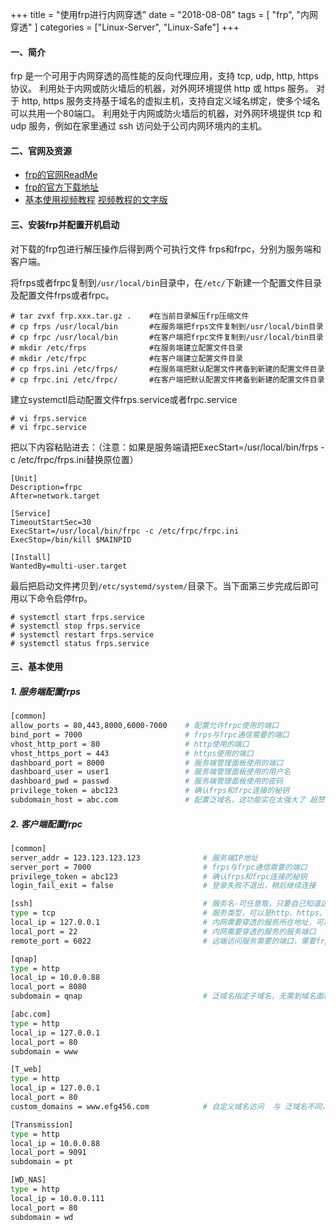 +++
title = "使用frp进行内网穿透"
date = "2018-08-08"
tags = [ "frp", "内网穿透" ]
categories = ["Linux-Server", "Linux-Safe"]
+++

#### 一、简介

frp 是一个可用于内网穿透的高性能的反向代理应用，支持 tcp, udp, http, https 协议。 
利用处于内网或防火墙后的机器，对外网环境提供 http 或 https 服务。
对于 http, https 服务支持基于域名的虚拟主机，支持自定义域名绑定，使多个域名可以共用一个80端口。
利用处于内网或防火墙后的机器，对外网环境提供 tcp 和 udp 服务，例如在家里通过 ssh 访问处于公司内网环境内的主机。

#### 二、官网及资源

- [frp的官网ReadMe](https://github.com/fatedier/frp/blob/master/README_zh.md)
- [frp的官方下载地址](https://github.com/fatedier/frp/releases)
- [基本使用视频教程](https://oengus.pipipan.com/fs/2577448-299452773)  [视频教程的文字版](https://www.vediotalk.com/?p=505)

#### 三、安装frp并配置开机启动

对下载的frp包进行解压操作后得到两个可执行文件 frps和frpc，分别为服务端和客户端。

将frps或者frpc复制到`/usr/local/bin`目录中，在`/etc/`下新建一个配置文件目录及配置文件frps或者frpc。

```shell
# tar zvxf frp.xxx.tar.gz .    #在当前目录解压frp压缩文件
# cp frps /usr/local/bin       #在服务端把frps文件复制到/usr/local/bin目录
# cp frpc /usr/local/bin       #在客户端把frpc文件复制到/usr/local/bin目录
# mkdir /etc/frps              #在服务端建立配置文件目录
# mkdir /etc/frpc              #在客户端建立配置文件目录
# cp frps.ini /etc/frps/       #在服务端把默认配置文件拷备到新建的配置文件目录
# cp frpc.ini /etc/frpc/       #在客户端把默认配置文件拷备到新建的配置文件目录
```

建立systemctl启动配置文件frps.service或者frpc.service

```shell
# vi frps.service
# vi frpc.service
```

把以下内容粘贴进去：（注意：如果是服务端请把ExecStart=/usr/local/bin/frps -c /etc/frpc/frps.ini替换原位置）

```shell
[Unit]
Description=frpc
After=network.target

[Service]
TimeoutStartSec=30
ExecStart=/usr/local/bin/frpc -c /etc/frpc/frpc.ini
ExecStop=/bin/kill $MAINPID

[Install]
WantedBy=multi-user.target
```

最后把启动文件拷贝到`/etc/systemd/system/`目录下。当下面第三步完成后即可用以下命令启停frp。

```shell
# systemctl start frps.service   
# systemctl stop frps.service
# systemctl restart frps.service
# systemctl status frps.service
```


#### 三、基本使用

##### 1. 服务端配置frps

```sh
[common]
allow_ports = 80,443,8000,6000-7000    # 配置允许frpc使用的端口
bind_port = 7000                       # frps与frpc通信需要的端口
vhost_http_port = 80                   # http使用的端口
vhost_https_port = 443                 # https使用的端口
dashboard_port = 8000                  # 服务端管理面板使用的端口    
dashboard_user = user1                 # 服务端管理面板使用的用户名 
dashboard_pwd = passwd                 # 服务端管理面板使用的密码      
privilege_token = abc123               # 确认frps和frpc连接的秘钥 
subdomain_host = abc.com               # 配置泛域名，这功能实在太强大了 超赞！！！ 
```

##### 2. 客户端配置frpc

```sh
[common]
server_addr = 123.123.123.123              # 服务端IP地址
server_port = 7000                         # frps与frpc通信需要的端口
privilege_token = abc123                   # 确认frps和frpc连接的秘钥 
login_fail_exit = false                    # 登录失败不退出，稍后继续连接 

[ssh]                                      # 服务名-可任意取，只要自己知道这是什么服务即可 
type = tcp                                 # 服务类型，可以是http、https、tcp、udp、xtcp、stcp等
local_ip = 127.0.0.1                       # 内网需要穿透的服务所在地址，可以是局域网内任何服务器 
local_port = 22                            # 内网需要穿透的服务的服务端口 
remote_port = 6022                         # 远端访问服务需要的端口，需要frps服务器打开防火墙端口。 

[qnap]  
type = http
local_ip = 10.0.0.88
local_port = 8080 
subdomain = qnap                           # 泛域名指定子域名，无需到域名面板中设置。超赞

[abc.com]  
type = http
local_ip = 127.0.0.1
local_port = 80
subdomain = www 

[T_web]  
type = http
local_ip = 127.0.0.1
local_port = 80
custom_domains = www.efg456.com            # 自定义域名访问  与 泛域名不同，且不冲突。赞

[Transmission]  
type = http
local_ip = 10.0.0.88
local_port = 9091
subdomain = pt 

[WD_NAS]  
type = http
local_ip = 10.0.0.111
local_port = 80
subdomain = wd
```

